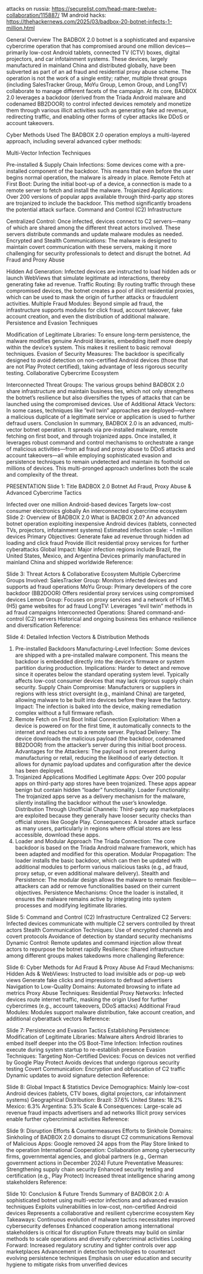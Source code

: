 attacks on russia: https://securelist.com/head-mare-twelve-collaboration/115887/
1M android hacks: https://thehackernews.com/2025/03/badbox-20-botnet-infects-1-million.html

General Overview
The BADBOX 2.0 botnet is a sophisticated and expansive cybercrime operation that has compromised around one million devices—primarily low-cost Android tablets, connected TV (CTV) boxes, digital projectors, and car infotainment systems. These devices, largely manufactured in mainland China and distributed globally, have been subverted as part of an ad fraud and residential proxy abuse scheme. The operation is not the work of a single entity; rather, multiple threat groups (including SalesTracker Group, MoYu Group, Lemon Group, and LongTV) collaborate to manage different facets of the campaign. At its core, BADBOX 2.0 leverages a backdoor (derived from the Triada Android malware and codenamed BB2DOOR) to control infected devices remotely and monetize them through various illicit activities such as generating fake ad revenue, redirecting traffic, and enabling other forms of cyber attacks like DDoS or account takeovers.

Cyber Methods Used
The BADBOX 2.0 operation employs a multi-layered approach, including several advanced cyber methods:

Multi-Vector Infection Techniques

Pre-installed & Supply Chain Infections: Some devices come with a pre-installed component of the backdoor. This means that even before the user begins normal operation, the malware is already in place.
Remote Fetch at First Boot: During the initial boot-up of a device, a connection is made to a remote server to fetch and install the malware.
Trojanized Applications: Over 200 versions of popular apps available through third-party app stores are trojanized to include the backdoor. This method significantly broadens the potential attack surface.
Command and Control (C2) Infrastructure

Centralized Control: Once infected, devices connect to C2 servers—many of which are shared among the different threat actors involved. These servers distribute commands and update malware modules as needed.
Encrypted and Stealth Communications: The malware is designed to maintain covert communication with these servers, making it more challenging for security professionals to detect and disrupt the botnet.
Ad Fraud and Proxy Abuse

Hidden Ad Generation: Infected devices are instructed to load hidden ads or launch WebViews that simulate legitimate ad interactions, thereby generating fake ad revenue.
Traffic Routing: By routing traffic through these compromised devices, the botnet creates a pool of illicit residential proxies, which can be used to mask the origin of further attacks or fraudulent activities.
Multiple Fraud Modules: Beyond simple ad fraud, the infrastructure supports modules for click fraud, account takeover, fake account creation, and even the distribution of additional malware.
Persistence and Evasion Techniques

Modification of Legitimate Libraries: To ensure long-term persistence, the malware modifies genuine Android libraries, embedding itself more deeply within the device’s system. This makes it resilient to basic removal techniques.
Evasion of Security Measures: The backdoor is specifically designed to avoid detection on non-certified Android devices (those that are not Play Protect certified), taking advantage of less rigorous security testing.
Collaborative Cybercrime Ecosystem

Interconnected Threat Groups: The various groups behind BADBOX 2.0 share infrastructure and maintain business ties, which not only strengthens the botnet’s resilience but also diversifies the types of attacks that can be launched using the compromised devices.
Use of Additional Attack Vectors: In some cases, techniques like “evil twin” approaches are deployed—where a malicious duplicate of a legitimate service or application is used to further defraud users.
Conclusion
In summary, BADBOX 2.0 is an advanced, multi-vector botnet operation. It spreads via pre-installed malware, remote fetching on first boot, and through trojanized apps. Once installed, it leverages robust command and control mechanisms to orchestrate a range of malicious activities—from ad fraud and proxy abuse to DDoS attacks and account takeovers—all while employing sophisticated evasion and persistence techniques to remain undetected and maintain its foothold on millions of devices. This multi-pronged approach underlines both the scale and complexity of the threat.


PRESENTATION
Slide 1: Title
BADBOX 2.0 Botnet
Ad Fraud, Proxy Abuse & Advanced Cybercrime Tactics

Infected over one million Android-based devices
Targets low-cost consumer electronics globally
An interconnected cybercrime ecosystem
Slide 2: Overview of BADBOX 2.0
What is BADBOX 2.0?
An advanced botnet operation exploiting inexpensive Android devices (tablets, connected TVs, projectors, infotainment systems)
Estimated infection scale: ~1 million devices
Primary Objectives:
Generate fake ad revenue through hidden ad loading and click fraud
Provide illicit residential proxy services for further cyberattacks
Global Impact:
Major infection regions include Brazil, the United States, Mexico, and Argentina
Devices primarily manufactured in mainland China and shipped worldwide
Reference:

Slide 3: Threat Actors & Collaborative Ecosystem
Multiple Cybercrime Groups Involved:
SalesTracker Group:
Monitors infected devices and supports ad fraud operations
MoYu Group:
Primary developers of the core backdoor (BB2DOOR)
Offers residential proxy services using compromised devices
Lemon Group:
Focuses on proxy services and a network of HTML5 (H5) game websites for ad fraud
LongTV:
Leverages “evil twin” methods in ad fraud campaigns
Interconnected Operations:
Shared command-and-control (C2) servers
Historical and ongoing business ties enhance resilience and diversification
Reference:

Slide 4: Detailed Infection Vectors & Distribution Methods
1. Pre-installed Backdoors
Manufacturing-Level Infection:
Some devices are shipped with a pre-installed malware component. This means the backdoor is embedded directly into the device’s firmware or system partition during production.
Implications:
Harder to detect and remove since it operates below the standard operating system level.
Typically affects low-cost consumer devices that may lack rigorous supply chain security.
Supply Chain Compromise:
Manufacturers or suppliers in regions with less strict oversight (e.g., mainland China) are targeted, allowing malware to be built into devices before they leave the factory.
Impact:
The infection is baked into the device, making remediation complex without a full firmware reflash.
2. Remote Fetch on First Boot
Initial Connection Exploitation:
When a device is powered on for the first time, it automatically connects to the internet and reaches out to a remote server.
Payload Delivery:
The device downloads the malicious payload (the backdoor, codenamed BB2DOOR) from the attacker’s server during this initial boot process.
Advantages for the Attackers:
The payload is not present during manufacturing or retail, reducing the likelihood of early detection.
It allows for dynamic payload updates and configuration after the device has been deployed.
3. Trojanized Applications
Modified Legitimate Apps:
Over 200 popular apps on third-party app stores have been trojanized. These apps appear benign but contain hidden “loader” functionality.
Loader Functionality:
The trojanized apps serve as a delivery mechanism for the malware, silently installing the backdoor without the user’s knowledge.
Distribution Through Unofficial Channels:
Third-party app marketplaces are exploited because they generally have looser security checks than official stores like Google Play.
Consequences:
A broader attack surface as many users, particularly in regions where official stores are less accessible, download these apps.
4. Loader and Modular Approach
The Triada Connection:
The core backdoor is based on the Triada Android malware framework, which has been adapted and modified for this operation.
Modular Propagation:
The loader installs the basic backdoor, which can then be updated with additional modules to perform various malicious tasks (e.g., ad fraud, proxy setup, or even additional malware delivery).
Stealth and Persistence:
The modular design allows the malware to remain flexible—attackers can add or remove functionalities based on their current objectives.
Persistence Mechanisms:
Once the loader is installed, it ensures the malware remains active by integrating into system processes and modifying legitimate libraries.

Slide 5: Command and Control (C2) Infrastructure
Centralized C2 Servers:
Infected devices communicate with multiple C2 servers controlled by threat actors
Stealth Communication Techniques:
Use of encrypted channels and covert protocols
Avoidance of detection by standard security mechanisms
Dynamic Control:
Remote updates and command injection allow threat actors to repurpose the botnet rapidly
Resilience:
Shared infrastructure among different groups makes takedowns more challenging
Reference:

Slide 6: Cyber Methods for Ad Fraud & Proxy Abuse
Ad Fraud Mechanisms:
Hidden Ads & WebViews:
Instructed to load invisible ads or pop-up web views
Generate fake clicks and impressions to defraud advertisers
Navigation to Low-Quality Domains:
Automated browsing to inflate ad metrics
Proxy Abuse Techniques:
Residential Proxy Networks:
Infected devices route internet traffic, masking the origin
Used for further cybercrimes (e.g., account takeovers, DDoS attacks)
Additional Fraud Modules:
Modules support malware distribution, fake account creation, and additional cyberattack vectors
Reference:

Slide 7: Persistence and Evasion Tactics
Establishing Persistence:
Modification of Legitimate Libraries:
Malware alters Android libraries to embed itself deeper into the OS
Boot-Time Infection:
Infection routines execute during system startup to re-establish presence
Evasion Techniques:
Targeting Non-Certified Devices:
Focus on devices not verified by Google Play Protect
Avoids devices that undergo rigorous security testing
Covert Communication:
Encryption and obfuscation of C2 traffic
Dynamic updates to avoid signature detection
Reference:

Slide 8: Global Impact & Statistics
Device Demographics:
Mainly low-cost Android devices (tablets, CTV boxes, digital projectors, car infotainment systems)
Geographical Distribution:
Brazil: 37.6%
United States: 18.2%
Mexico: 6.3%
Argentina: 5.3%
Scale & Consequences:
Large-scale ad revenue fraud impacts advertisers and ad networks
Illicit proxy services enable further cybercriminal activities
Reference:

Slide 9: Disruption Efforts & Countermeasures
Efforts to Sinkhole Domains:
Sinkholing of BADBOX 2.0 domains to disrupt C2 communications
Removal of Malicious Apps:
Google removed 24 apps from the Play Store linked to the operation
International Cooperation:
Collaboration among cybersecurity firms, governmental agencies, and global partners (e.g., German government actions in December 2024)
Future Preventative Measures:
Strengthening supply chain security
Enhanced security testing and certification (e.g., Play Protect)
Increased threat intelligence sharing among stakeholders
Reference:

Slide 10: Conclusion & Future Trends
Summary of BADBOX 2.0:
A sophisticated botnet using multi-vector infections and advanced evasion techniques
Exploits vulnerabilities in low-cost, non-certified Android devices
Represents a collaborative and resilient cybercrime ecosystem
Key Takeaways:
Continuous evolution of malware tactics necessitates improved cybersecurity defenses
Enhanced cooperation among international stakeholders is critical for disruption
Future threats may build on similar methods to scale operations and diversify cybercriminal activities
Looking Forward:
Increased regulatory scrutiny and tighter controls over app marketplaces
Advancement in detection technologies to counteract evolving persistence techniques
Emphasis on user education and security hygiene to mitigate risks from unverified devices
